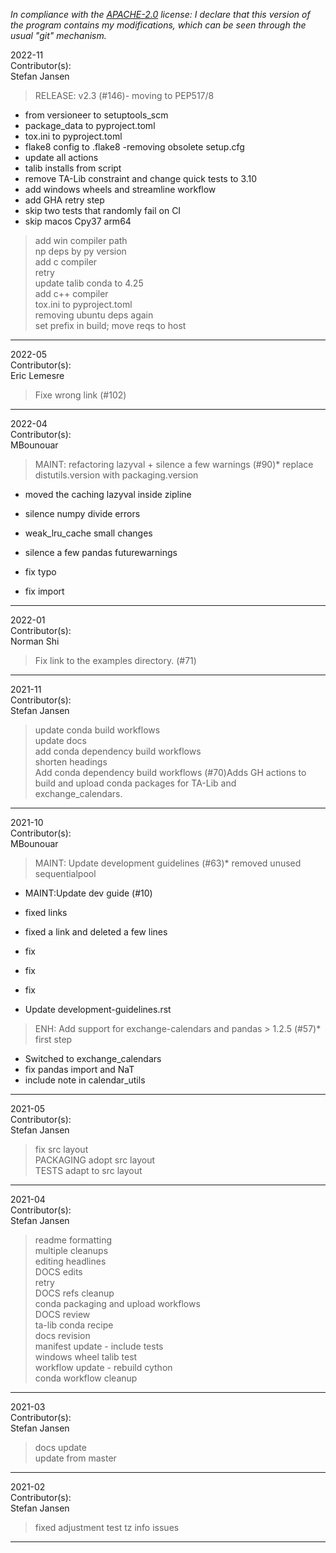 *In compliance with the [APACHE-2.0](https://opensource.org/licenses/Apache-2.0) license: I declare that this version of the program contains my modifications, which can be seen through the usual "git" mechanism.*  


2022-11  
Contributor(s):  
Stefan Jansen  
>RELEASE: v2.3 (#146)- moving to PEP517/8
- from versioneer to setuptools_scm
- package_data to pyproject.toml
- tox.ini to pyproject.toml
- flake8 config to .flake8
-removing obsolete setup.cfg
- update all actions
- talib installs from script
- remove TA-Lib constraint and change quick tests to 3.10
- add windows wheels and streamline workflow
- add GHA retry step
- skip two tests that randomly fail on CI
- skip macos Cpy37 arm64  
>add win compiler path  
>np deps by py version  
>add c compiler  
>retry  
>update talib conda to 4.25  
>add c++ compiler  
>tox.ini to pyproject.toml  
>removing ubuntu deps again  
>set prefix in build; move reqs to host  
- - - - - - - - - - - - - - - - - - - - - - - - - - - 


2022-05  
Contributor(s):  
Eric Lemesre  
>Fixe wrong link (#102)  
- - - - - - - - - - - - - - - - - - - - - - - - - - - 


2022-04  
Contributor(s):  
MBounouar  
>MAINT: refactoring lazyval + silence a few warnings (#90)* replace distutils.version with packaging.version

* moved the caching lazyval inside zipline

* silence numpy divide errors

* weak_lru_cache small changes

* silence a few pandas futurewarnings

* fix typo

* fix import  
- - - - - - - - - - - - - - - - - - - - - - - - - - - 


2022-01  
Contributor(s):  
Norman Shi  
>Fix link to the examples directory. (#71)  
- - - - - - - - - - - - - - - - - - - - - - - - - - - 


2021-11  
Contributor(s):  
Stefan Jansen  
>update conda build workflows  
>update docs  
>add conda dependency build workflows  
>shorten headings  
>Add conda dependency build workflows (#70)Adds GH actions to build and upload conda packages for TA-Lib and exchange_calendars.  
- - - - - - - - - - - - - - - - - - - - - - - - - - - 


2021-10  
Contributor(s):  
MBounouar  
>MAINT: Update development guidelines (#63)* removed unused sequentialpool

* MAINT:Update dev guide (#10)

* fixed links

* fixed a link and deleted a few lines

* fix

* fix

* fix

* Update development-guidelines.rst  
>ENH: Add support for exchange-calendars and pandas > 1.2.5 (#57)* first step
* Switched to exchange_calendars
* fix pandas import  and NaT
* include note in calendar_utils  
- - - - - - - - - - - - - - - - - - - - - - - - - - - 


2021-05  
Contributor(s):  
Stefan Jansen  
>fix src layout  
>PACKAGING adopt src layout  
>TESTS adapt to src layout  
- - - - - - - - - - - - - - - - - - - - - - - - - - - 


2021-04  
Contributor(s):  
Stefan Jansen  
>readme formatting  
>multiple cleanups  
>editing headlines  
>DOCS edits  
>retry  
>DOCS refs cleanup  
>conda packaging and upload workflows  
>DOCS review  
>ta-lib conda recipe  
>docs revision  
>manifest update - include tests  
>windows wheel talib test  
>workflow update - rebuild cython  
>conda workflow cleanup  
- - - - - - - - - - - - - - - - - - - - - - - - - - - 


2021-03  
Contributor(s):  
Stefan Jansen  
>docs update  
>update from master  
- - - - - - - - - - - - - - - - - - - - - - - - - - - 


2021-02  
Contributor(s):  
Stefan Jansen  
>fixed adjustment test tz info issues  
- - - - - - - - - - - - - - - - - - - - - - - - - - - 


